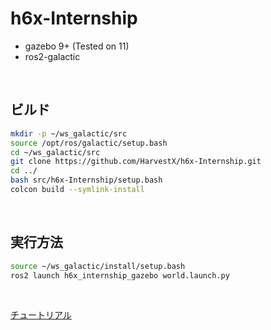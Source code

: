# h6x-Internship

- gazebo 9+ (Tested on 11)
- ros2-galactic

<br>

## ビルド


```bash
mkdir -p ~/ws_galactic/src
source /opt/ros/galactic/setup.bash
cd ~/ws_galactic/src
git clone https://github.com/HarvestX/h6x-Internship.git
cd ../
bash src/h6x-Internship/setup.bash
colcon build --symlink-install
```

<br>

## 実行方法

```bash
source ~/ws_galactic/install/setup.bash
ros2 launch h6x_internship_gazebo world.launch.py
```

<br>

[チュートリアル](./docs/)